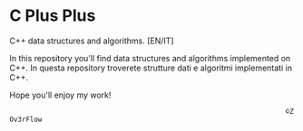 # C Plus Plus
C++ data structures and algorithms. [EN/IT]

In this repository you'll find data structures and algorithms implemented on C++.
In questa repository troverete strutture dati e algoritmi implementati in C++.

Hope you'll enjoy my work!
                                                                     
                                                                        ©Z Ov3rFlow
